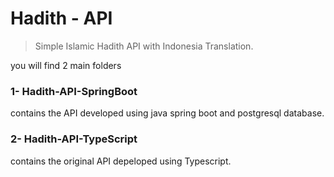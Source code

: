 # Hadith - API

> Simple Islamic Hadith API with Indonesia Translation.

you will find 2 main folders
### 1- Hadith-API-SpringBoot
contains the API developed using java spring boot and postgresql database.

### 2- Hadith-API-TypeScript
contains the original API depeloped using Typescript.
